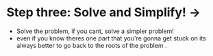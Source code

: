 # Step three: Solve and Simplify! ->

- Solve the problem, if you cant, solve a simpler problem!
- even if you know theres one part that you're gonna get stuck on its always better to go back to the roots of the problem
  .
